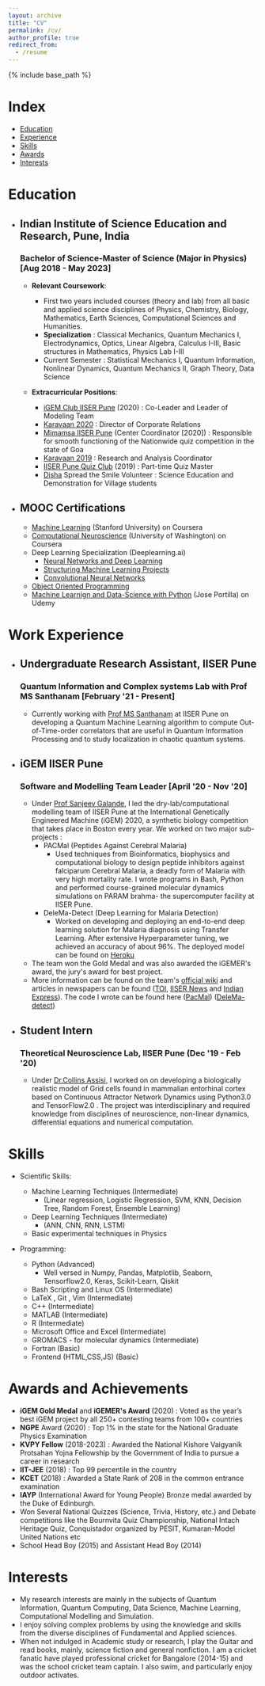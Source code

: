 ```yaml
---
layout: archive
title: "CV"
permalink: /cv/
author_profile: true
redirect_from:
  - /resume
---
```


{% include base_path %}

# Index

- [Education](#education)
- [Experience](#experience)
- [Skills](#skills)
- [Awards](#awards)
- [Interests](#interests)

# Education <a name="education"></a>

- ## Indian Institute of Science Education and Research, Pune, India

  ### Bachelor of Science-Master of Science (Major in Physics) [Aug 2018 - May 2023]

  - **Relevant Coursework**: 
    - First two years included courses (theory and lab) from all basic and applied science disciplines of Physics, Chemistry, Biology, Mathematics, Earth Sciences, Computational Sciences and Humanities. 
    - **Specialization** : Classical Mechanics, Quantum Mechanics I, Electrodynamics, Optics, Linear Algebra, Calculus I-III, Basic structures in Mathematics, Physics Lab I-III
    - Current Semester : Statistical Mechanics I, Quantum Information, Nonlinear Dynamics, Quantum Mechanics II, Graph Theory, Data Science

  - **Extracurricular Positions**:
    - [iGEM Club IISER Pune](https://sites.google.com/sac.iiserpune.ac.in/igem-iiserp) (2020) : Co-Leader and Leader of Modeling Team 
    - [Karavaan 2020](https://www.karavaan.org/) : Director of Corporate Relations 
    - [Mimamsa IISER Pune](http://mimamsa.iiserpune.ac.in/) (Center Coordinator [2020]) : Responsible for smooth functioning of the Nationwide quiz competition in the state of Goa
    - [Karavaan 2019](https://www.karavaan.org/) : Research and Analysis Coordinator
    - [IISER Pune Quiz Club](https://sites.google.com/sac.iiserpune.ac.in/quiz/our-team) (2019) : Part-time Quiz Master
    - [Disha](https://iiserpunedisha.wordpress.com/) Spread the Smile Volunteer : Science Education and Demonstration for Village students

- ## MOOC Certifications

  - [Machine Learning](https://www.coursera.org/account/accomplishments/verify/ZH35NTYU5ZMC) (Stanford University) on Coursera
  - [Computational Neuroscience](https://www.coursera.org/account/accomplishments/verify/GAX8WAU9LFM2) (University of Washington) on Coursera
  - Deep Learning Specialization (Deeplearning.ai)
    - [Neural Networks and Deep Learning](https://www.coursera.org/account/accomplishments/certificate/JHT9BR2KRFXY)
    - [Structuring Machine Learning Projects](https://www.coursera.org/account/accomplishments/certificate/297VP3TE7XBD)
    - [Convolutional Neural Networks](https://www.coursera.org/account/accomplishments/certificate/V7TTVZE526D4)
  - [Object Oriented Programming](./)
  - [Machine Learnign and Data-Science with Python](./) (Jose Portilla) on Udemy
  
# Work Experience <a name="experience"></a>

- ## Undergraduate Research Assistant, IISER Pune

  ### Quantum Information and Complex systems Lab with Prof MS Santhanam [February '21 - Present]       
    
    - Currently working with [Prof MS Santhanam](http://www.iiserpune.ac.in/~santh/) at IISER Pune on developing a Quantum Machine Learning algorithm to compute Out-of-Time-order correlators that are useful in Quantum Information Processing and to study localization in chaotic quantum systems. 

- ## iGEM IISER Pune 

  ### Software and Modelling Team Leader [April '20 - Nov '20]
        
  - Under [Prof Sanjeev Galande](https://www.sglabepigenetics.com/), I led the dry-lab/computational modelling team of IISER Pune at the International Genetically Engineered Machine (iGEM) 2020, a synthetic biology competition that takes place in Boston every year. We worked on two major sub-projects :
    - PACMal (Peptides Against Cerebral Malaria)
      - Used techniques from Bioinformatics, biophysics and computational biology to design peptide inhibitors against falciparum Cerebral Malaria, a deadly form of Malaria with very high mortality rate. I wrote programs in Bash, Python and performed course-grained molecular dynamics simulations on PARAM brahma- the supercomputer facility at IISER Pune.
    - DeleMa-Detect (Deep Learning for Malaria Detection)
      - Worked on developing and deploying an end-to-end deep learning solution for Malaria diagnosis using Transfer Learning. After extensive Hyperparameter tuning, we achieved an accuracy of about 96%. The deployed model can be found on [Heroku](https://delema-detect-igem-iiserpune.herokuapp.com/)
   - The team won the Gold Medal and was also awarded the iGEMER's award, the jury's award for best project.  
    - More information can be found on the team's [official wiki](https://2020.igem.org/Team:IISER-Pune-India) and articles in newspapers can be found ([TOI](https://timesofindia.indiatimes.com/home/education/news/iiser-pune-team-wins-gold-at-the-igem-2020-synthetic-biology-competition/articleshow/79373704.cms), [IISER News](https://www.iiserpune.ac.in/news/iiser-pune-team-wins-gold-at-igem-2020-synthetic-biology-competition) and [Indian Express](https://indianexpress.com/article/cities/pune/14-researchers-from-iiser-pune-win-gold-medal-at-igem-7064314/)). The code I wrote can be found here ([PacMal](https://github.com/Anantha-Rao12/Peptides-against-Cerebral-Malaria)) ([DeleMa-detect](https://github.com/Anantha-Rao12/DeleMa-detect))
        
        
- ## Student Intern

  ### Theoretical Neuroscience Lab, IISER Pune (Dec '19 - Feb '20)

  - Under [Dr.Collins Assisi](http://www.iiserpune.ac.in/~collins/), I worked on on developing a biologically realistic model of Grid cells found in mammalian entorhinal cortex based on Continuous Attractor Network Dynamics using Python3.0 and TensorFlow2.0 . The project was interdisciplinary and required knowledge from disciplines of neuroscience, non-linear dynamics, differential equations and numerical computation.

        
        
# Skills <a name="skills"></a>

- Scientific Skills:
  - Machine Learning Techniques (Intermediate)
    - (Linear regression, Logistic Regression, SVM, KNN, Decision Tree, Random Forest, Ensemble Learning) 
  - Deep Learning Techniques (Intermediate)
    - (ANN, CNN, RNN, LSTM) 
  - Basic experimental techniques in Physics
  
- Programming:
  - Python (Advanced)
    - Well versed in Numpy, Pandas, Matplotlib, Seaborn, Tensorflow2.0, Keras, Scikit-Learn, Qiskit 
  - Bash Scripting and Linux OS (Intermediate)
  - LaTeX , Git , Vim (Intermediate)
  - C++ (Intermediate)
  - MATLAB (Intermediate)
  - R (Intermediate)
  - Microsoft Office and Excel (Intermediate)
  - GROMACS - for molecular dynamics (Intermediate)
  - Fortran (Basic)
  - Frontend (HTML,CSS,JS) (Basic)
   

# Awards and Achievements <a name="awards"></a>

- **iGEM Gold Medal** and **iGEMER's Award** (2020) : Voted as the year’s best iGEM project by all 250+ contesting teams from 100+ countries
- **NGPE** Award (2020) : Top 1% in the state for the National Graduate Physics Examination
- **KVPY Fellow** (2018-2023) : Awarded the National Kishore Vaigyanik Protsahan Yojna Fellowship by the Government of India to pursue a career in research
- **IIT-JEE** (2018) : Top 99 percentile in the country 
- **KCET** (2018) : Awarded a State Rank of 208 in the common entrance examination
- **IAYP** (International Award for Young People) Bronze medal awarded by the Duke of Edinburgh.
- Won Several National Quizzes (Science, Trivia, History, etc.) and Debate competitions like the Bournvita Quiz Championship, National Intach Heritage Quiz, Conquistador organized by PESIT, Kumaran-Model United Nations etc
- School Head Boy (2015) and Assistant Head Boy (2014)


# Interests <a name="interests"></a>

- My research interests are mainly in the subjects of Quantum Information, Quantum Computing, Data Science, Machine Learning, Computational Modelling and Simulation. 
- I enjoy solving complex problems by using the knowledge and skills from the diverse disciplines of Fundamental and Applied sciences.
- When not indulged in Academic study or research, I play the Guitar and read books, mainly, science fiction and general nonfiction. I am a cricket fanatic have played professional cricket for Bangalore (2014-15) and was the school cricket team captain. I also swim, and particularly enjoy outdoor activates. 
